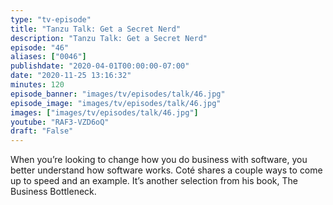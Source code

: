 ```yaml
---
type: "tv-episode"
title: "Tanzu Talk: Get a Secret Nerd"
description: "Tanzu Talk: Get a Secret Nerd"
episode: "46"
aliases: ["0046"]
publishdate: "2020-04-01T00:00:00-07:00"
date: "2020-11-25 13:16:32"
minutes: 120
episode_banner: "images/tv/episodes/talk/46.jpg"
episode_image: "images/tv/episodes/talk/46.jpg"
images: ["images/tv/episodes/talk/46.jpg"]
youtube: "RAF3-VZD6oQ"
draft: "False"
---
```


When you’re looking to change how you do business with software, you better understand how software works. Coté shares a couple ways to come up to speed and an example. It’s another selection from his book, The Business Bottleneck.